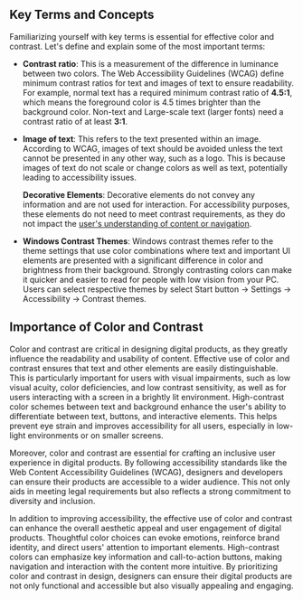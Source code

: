 ## Key Terms and Concepts 

Familiarizing yourself with key terms is essential for effective color and contrast. Let's define and explain some of the most important terms:

- **Contrast ratio**: This is a measurement of the difference in luminance between two colors. The Web Accessibility Guidelines (WCAG) define minimum contrast ratios for text and images of text to ensure readability. For example, normal text has a required minimum contrast ratio of **4.5:1**, which means the foreground color is 4.5 times brighter than the background color. Non-text and Large-scale text (larger fonts) need a contrast ratio of at least **3:1**.

- **Image of text**: This refers to the text presented within an image. According to WCAG, images of text should be avoided unless the text cannot be presented in any other way, such as a logo. This is because images of text do not scale or change colors as well as text, potentially leading to accessibility issues.
  
  **Decorative Elements**: Decorative elements do not convey any information and are not used for interaction. For accessibility purposes, these elements do not need to meet contrast requirements, as they do not impact the [user's understanding of content or navigation](https://www.w3.org/WAI/WCAG22/Understanding/non-text-contrast.html#:~:text=would%20still%20conform.-,Required%20for%20Understanding,-The%20term%20%22required).

- **Windows Contrast Themes**: Windows contrast themes refer to the theme settings that use color combinations where text and important UI elements are presented with a significant difference in color and brightness from their background. Strongly contrasting colors can make it quicker and easier to read for people with low vision from your PC. Users can select respective themes by select Start button -> Settings -> Accessibility -> Contrast themes.

## Importance of Color and Contrast

Color and contrast are critical in designing digital products, as they greatly influence the readability and usability of content. Effective use of color and contrast ensures that text and other elements are easily distinguishable. This is particularly important for users with visual impairments, such as low visual acuity, color deficiencies, and low contrast sensitivity, as well as for users interacting with a screen in a brightly lit environment. High-contrast color schemes between text and background enhance the user's ability to differentiate between text, buttons, and interactive elements. This helps prevent eye strain and improves accessibility for all users, especially in low-light environments or on smaller screens.

Moreover, color and contrast are essential for crafting an inclusive user experience in digital products. By following accessibility standards like the Web Content Accessibility Guidelines (WCAG), designers and developers can ensure their products are accessible to a wider audience. This not only aids in meeting legal requirements but also reflects a strong commitment to diversity and inclusion.

In addition to improving accessibility, the effective use of color and contrast can enhance the overall aesthetic appeal and user engagement of digital products. Thoughtful color choices can evoke emotions, reinforce brand identity, and direct users' attention to important elements. High-contrast colors can emphasize key information and call-to-action buttons, making navigation and interaction with the content more intuitive. By prioritizing color and contrast in design, designers can ensure their digital products are not only functional and accessible but also visually appealing and engaging.